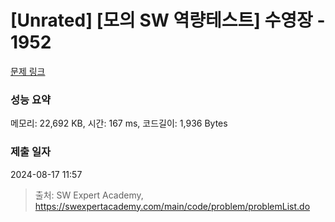# [Unrated] [모의 SW 역량테스트] 수영장 - 1952 

[문제 링크](https://swexpertacademy.com/main/code/problem/problemDetail.do?contestProbId=AV5PpFQaAQMDFAUq) 

### 성능 요약

메모리: 22,692 KB, 시간: 167 ms, 코드길이: 1,936 Bytes

### 제출 일자

2024-08-17 11:57



> 출처: SW Expert Academy, https://swexpertacademy.com/main/code/problem/problemList.do